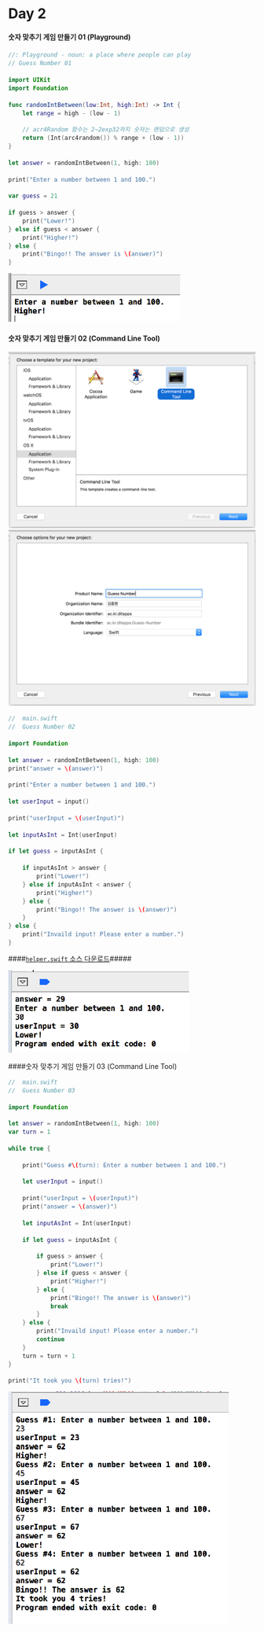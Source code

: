 # Day 2

#### 숫자 맞추기 게임 만들기 01 (Playground)

```Swift
//: Playground - noun: a place where people can play
// Guess Number 01

import UIKit
import Foundation

func randomIntBetween(low:Int, high:Int) -> Int {
    let range = high - (low - 1)

    // acr4Random 함수는 2~2exp32까지 숫자는 랜덤으로 생성
    return (Int(arc4random()) % range + (low - 1))
}

let answer = randomIntBetween(1, high: 100)

print("Enter a number between 1 and 100.")

var guess = 21

if guess > answer {
    print("Lower!")
} else if guess < answer {
    print("Higher!")
} else {
    print("Bingo!! The answer is \(answer)")
}
```
![](guess_no01.png)

#### 숫자 맞추기 게임 만들기 02 (Command Line Tool) 

![](CMDtool01.png) ![](CMDTool02.png)


```Swift
//  main.swift
//  Guess Number 02

import Foundation

let answer = randomIntBetween(1, high: 100)
print("answer = \(answer)")

print("Enter a number between 1 and 100.")

let userInput = input()

print("userInput = \(userInput)")

let inputAsInt = Int(userInput)

if let guess = inputAsInt {

    if inputAsInt > answer {
        print("Lower!")
    } else if inputAsInt < answer {
        print("Higher!")
    } else {
        print("Bingo!! The answer is \(answer)")
    }
} else {
    print("Invaild input! Please enter a number.")
}
```

####[`helper.swift` 소스 다운로드](https://dl.dropboxusercontent.com/u/11130733/helpers.swift)#####

![](guess_no02.png)

####숫자 맞추기 게임 만들기 03 (Command Line Tool)
```Swift
//  main.swift
//  Guess Number 03

import Foundation

let answer = randomIntBetween(1, high: 100)
var turn = 1

while true {
    
    print("Guess #\(turn): Enter a number between 1 and 100.")
    
    let userInput = input()
    
    print("userInput = \(userInput)")
    print("answer = \(answer)")
    
    let inputAsInt = Int(userInput)

    if let guess = inputAsInt {

        if guess > answer {
            print("Lower!")
        } else if guess < answer {
            print("Higher!")
        } else {
            print("Bingo!! The answer is \(answer)")
            break
        }
    } else {
        print("Invaild input! Please enter a number.")
        continue
    }
    turn = turn + 1
}

print("It took you \(turn) tries!")
```
![](guess_no_03.png)
